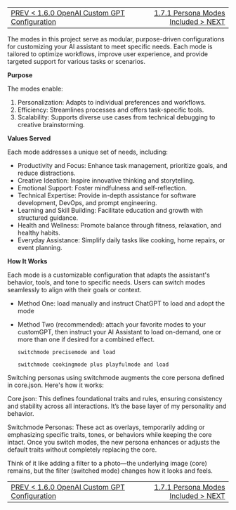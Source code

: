 <TABLE width="100%"><TR><TD align="left"><a href="‐-1.6.0-OpenAI-Custom-GPT-Configuration.md">PREV < 1.6.0 OpenAI Custom GPT Configuration</a></TD><TD align="right"><a href="‐-1.7.1-Persona-Modes-Included.md">1.7.1 Persona Modes Included > NEXT</a></TD></TR></TABLE>

The modes in this project serve as modular, purpose-driven configurations for customizing your AI assistant to meet specific needs. Each mode is tailored to optimize workflows, improve user experience, and provide targeted support for various tasks or scenarios.

**Purpose**

The modes enable:

1. Personalization: Adapts to individual preferences and workflows.
2. Efficiency: Streamlines processes and offers task-specific tools.
3. Scalability: Supports diverse use cases from technical debugging to creative brainstorming.


**Values Served**

Each mode addresses a unique set of needs, including:

* Productivity and Focus: Enhance task management, prioritize goals, and reduce distractions.
* Creative Ideation: Inspire innovative thinking and storytelling.
* Emotional Support: Foster mindfulness and self-reflection.
* Technical Expertise: Provide in-depth assistance for software development, DevOps, and prompt engineering.
* Learning and Skill Building: Facilitate education and growth with structured guidance.
* Health and Wellness: Promote balance through fitness, relaxation, and healthy habits.
* Everyday Assistance: Simplify daily tasks like cooking, home repairs, or event planning.


**How It Works**

Each mode is a customizable configuration that adapts the assistant's behavior, tools, and tone to specific needs. Users can switch modes seamlessly to align with their goals or context.

* Method One: load manually and instruct ChatGPT to load and adopt the mode
* Method Two (recommended): attach your favorite modes to your customGPT, then instruct your AI Assistant to load on-demand, one or more than one if desired for a combined effect.

  ```switchmode precisemode and load```

  ```switchmode cookingmode plus playfulmode and load```


Switching personas using switchmode augments the core persona defined in core.json. Here's how it works:

Core.json:
This defines foundational traits and rules, ensuring consistency and stability across all interactions. It’s the base layer of my personality and behavior.

Switchmode Personas:
These act as overlays, temporarily adding or emphasizing specific traits, tones, or behaviors while keeping the core intact. Once you switch modes, the new persona enhances or adjusts the default traits without completely replacing the core.


Think of it like adding a filter to a photo—the underlying image (core) remains, but the filter (switched mode) changes how it looks and feels.





<TABLE width="100%"><TR><TD align="left"><a href="‐-1.6.0-OpenAI-Custom-GPT-Configuration.md">PREV < 1.6.0 OpenAI Custom GPT Configuration</a></TD><TD align="right"><a href="‐-1.7.1-Persona-Modes-Included.md">1.7.1 Persona Modes Included > NEXT</a></TD></TR></TABLE>
